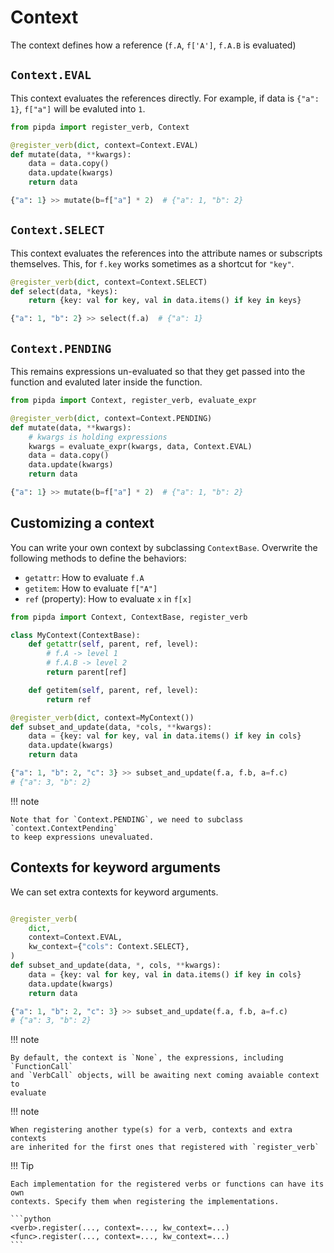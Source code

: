 # Context

The context defines how a reference (`f.A`, `f['A']`, `f.A.B` is evaluated)

## `Context.EVAL`

This context evaluates the references directly. For example, if data is
`{"a": 1}`, `f["a"]` will be evaluted into `1`.

```python
from pipda import register_verb, Context

@register_verb(dict, context=Context.EVAL)
def mutate(data, **kwargs):
    data = data.copy()
    data.update(kwargs)
    return data

{"a": 1} >> mutate(b=f["a"] * 2)  # {"a": 1, "b": 2}
```

## `Context.SELECT`

This context evaluates the references into the attribute names or subscripts
themselves. This, for `f.key` works sometimes as a shortcut for `"key"`.

```python
@register_verb(dict, context=Context.SELECT)
def select(data, *keys):
    return {key: val for key, val in data.items() if key in keys}

{"a": 1, "b": 2} >> select(f.a)  # {"a": 1}
```

## `Context.PENDING`

This remains expressions un-evaluated so that they get passed into the function
and evaluted later inside the function.

```python
from pipda import Context, register_verb, evaluate_expr

@register_verb(dict, context=Context.PENDING)
def mutate(data, **kwargs):
    # kwargs is holding expressions
    kwargs = evaluate_expr(kwargs, data, Context.EVAL)
    data = data.copy()
    data.update(kwargs)
    return data

{"a": 1} >> mutate(b=f["a"] * 2)  # {"a": 1, "b": 2}
```

## Customizing a context

You can write your own context by subclassing `ContextBase`. Overwrite the
following methods to define the behaviors:

- `getattr`: How to evaluate `f.A`
- `getitem`: How to evaluate `f["A"]`
- `ref` (property): How to evaluate `x` in `f[x]`

```python
from pipda import Context, ContextBase, register_verb

class MyContext(ContextBase):
    def getattr(self, parent, ref, level):
        # f.A -> level 1
        # f.A.B -> level 2
        return parent[ref]

    def getitem(self, parent, ref, level):
        return ref

@register_verb(dict, context=MyContext())
def subset_and_update(data, *cols, **kwargs):
    data = {key: val for key, val in data.items() if key in cols}
    data.update(kwargs)
    return data

{"a": 1, "b": 2, "c": 3} >> subset_and_update(f.a, f.b, a=f.c)
# {"a": 3, "b": 2}
```

!!! note

    Note that for `Context.PENDING`, we need to subclass `context.ContextPending`
    to keep expressions unevaluated.

## Contexts for keyword arguments

We can set extra contexts for keyword arguments.

```python

@register_verb(
    dict,
    context=Context.EVAL,
    kw_context={"cols": Context.SELECT},
)
def subset_and_update(data, *, cols, **kwargs):
    data = {key: val for key, val in data.items() if key in cols}
    data.update(kwargs)
    return data

{"a": 1, "b": 2, "c": 3} >> subset_and_update(f.a, f.b, a=f.c)
# {"a": 3, "b": 2}
```

!!! note

    By default, the context is `None`, the expressions, including `FunctionCall`
    and `VerbCall` objects, will be awaiting next coming avaiable context to
    evaluate

!!! note

    When registering another type(s) for a verb, contexts and extra contexts
    are inherited for the first ones that registered with `register_verb`


!!! Tip

    Each implementation for the registered verbs or functions can have its own
    contexts. Specify them when registering the implementations.

    ```python
    <verb>.register(..., context=..., kw_context=...)
    <func>.register(..., context=..., kw_context=...)
    ```
